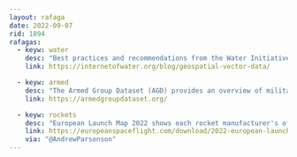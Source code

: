 ```yaml
---
layout: rafaga
date: 2022-09-07
rid: 1894
rafagas:
  - keyw: water
    desc: "Best practices and recommendations from the Water Initiative of the Center for Geospatial Solutions at the Lincoln Institute of Land Policy for sharing geospatial data in vector format in the context of water"
    link: https://internetofwater.org/blog/geospatial-vector-data/

  - keyw: armed
    desc: "The Armed Group Dataset (AGD) provides an overview of militant organizations that operated worldwide between 1970 and 2012, ready for quantitative analysis"
    link: https://armedgroupdataset.org/

  - keyw: rockets
    desc: "European Launch Map 2022 shows each rocket manufacturer's offices and launch facilities with a 4-color ranking system"
    link: https://europeanspaceflight.com/download/2022-european-launch-map/
    via: "@AndrewParsonson"
---
```

